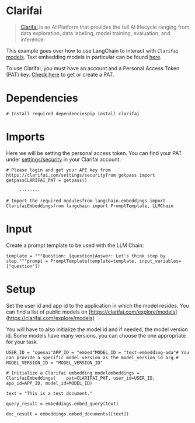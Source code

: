 Clarifai
========

> [Clarifai](https://www.clarifai.com/) is an AI Platform that provides the full AI lifecycle ranging from data exploration, data labeling, model training, evaluation, and inference.

This example goes over how to use LangChain to interact with `Clarifai` [models](https://clarifai.com/explore/models). Text embedding models in particular can be found [here](https://clarifai.com/explore/models?page=1&perPage=24&filterData=%5B%7B%22field%22%3A%22model_type_id%22%2C%22value%22%3A%5B%22text-embedder%22%5D%7D%5D).

To use Clarifai, you must have an account and a Personal Access Token (PAT) key. [Check here](https://clarifai.com/settings/security) to get or create a PAT.

Dependencies
============

    # Install required dependenciespip install clarifai

Imports
=======

Here we will be setting the personal access token. You can find your PAT under [settings/security](https://clarifai.com/settings/security) in your Clarifai account.

    # Please login and get your API key from  https://clarifai.com/settings/securityfrom getpass import getpassCLARIFAI_PAT = getpass()

         ········

    # Import the required modulesfrom langchain.embeddings import ClarifaiEmbeddingsfrom langchain import PromptTemplate, LLMChain

Input
=====

Create a prompt template to be used with the LLM Chain:

    template = """Question: {question}Answer: Let's think step by step."""prompt = PromptTemplate(template=template, input_variables=["question"])

Setup
=====

Set the user id and app id to the application in which the model resides. You can find a list of public models on [https://clarifai.com/explore/models](https://clarifai.com/explore/models)

You will have to also initialize the model id and if needed, the model version id. Some models have many versions, you can choose the one appropriate for your task.

    USER_ID = "openai"APP_ID = "embed"MODEL_ID = "text-embedding-ada"# You can provide a specific model version as the model_version_id arg.# MODEL_VERSION_ID = "MODEL_VERSION_ID"

    # Initialize a Clarifai embedding modelembeddings = ClarifaiEmbeddings(    pat=CLARIFAI_PAT, user_id=USER_ID, app_id=APP_ID, model_id=MODEL_ID)

    text = "This is a test document."

    query_result = embeddings.embed_query(text)

    doc_result = embeddings.embed_documents([text])